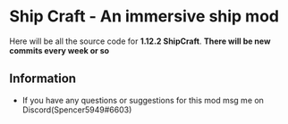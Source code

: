 # Ship Craft - An immersive ship mod

Here will be all the source code for **1.12.2 ShipCraft**.
**There will be new commits every week or so**

## Information
- If you have any questions or suggestions for this mod msg me on Discord(Spencer5949#6603)

